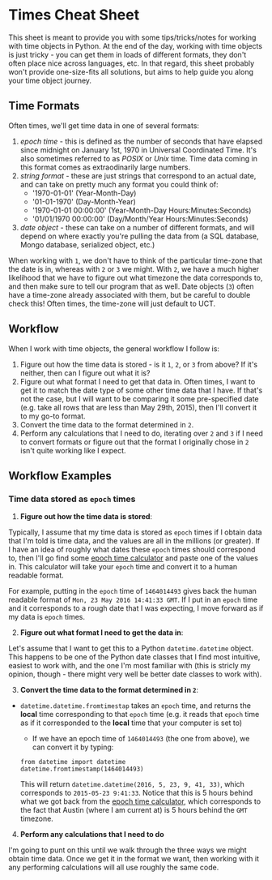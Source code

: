 # Times Cheat Sheet 

This sheet is meant to provide you with some tips/tricks/notes for working with time objects in Python. At the end of the day, working with time objects is just tricky - you can get them in loads of different formats, they don't often place nice across languages, etc. In that regard, this sheet probably won't provide one-size-fits all solutions, but aims to help guide you along your time object journey. 

## Time Formats 

Often times, we'll get time data in one of several formats: 

1. *epoch time* - this is defined as the number of seconds that have elapsed since midnight on January 1st, 1970 in Universal Coordinated Time. It's also sometimes referred to as *POSIX* or *Unix* time. Time data coming in this format comes as extraodinarily large numbers. 
2. *string format* - these are just strings that correspond to an actual date, and can take on pretty much any format you could think of: 
    - '1970-01-01' (Year-Month-Day)
    - '01-01-1970' (Day-Month-Year)
    - '1970-01-01 00:00:00' (Year-Month-Day Hours:Minutes:Seconds)
    - '01/01/1970 00:00:00' (Day/Month/Year Hours:Minutes:Seconds)  
3. *date object* - these can take on a number of different formats, and will depend on where exactly you're pulling the data from (a SQL database, Mongo database, serialized object, etc.) 

When working with `1`, we don't have to think of the particular time-zone that the date is in, whereas with `2` or `3` we might. With `2`, we have a much higher likelihood that we have to figure out what timezone the data corresponds to, and then make sure to tell our program that as well. Date objects (`3`) often have a time-zone already associated with them, but be careful to double check this! Often times, the time-zone will just default to UCT. 

## Workflow 

When I work with time objects, the general workflow I follow is: 

1. Figure out how the time data is stored - is it `1`, `2`, or `3` from above? If it's neither, then can I figure out what it is?  
2. Figure out what format I need to get that data in. Often times, I want to get it to match the date type of some other time data that I have. If that's not the case, but I will want to be comparing it some pre-specified date (e.g. take all rows that are less than May 29th, 2015), then I'll convert it to my go-to format.   
3. Convert the time data to the format determined in `2`.  
4. Perform any calculations that I need to do, iterating over `2` and `3` if I need to convert formats or figure out that the format I originally chose in `2` isn't quite working like I expect. 

## Workflow Examples 

### Time data stored as `epoch` times

1. **Figure out how the time data is stored**: 
 
 Typically, I assume that my time data is stored as `epoch` times if I obtain data that I'm told is time data, and the values are all in the millions (or greater). If I have an idea of roughly what dates these `epoch` times should correspond to, then I'll go find some [epoch time calculator](http://www.epochconverter.com/) and paste one of the values in. This calculator will take your `epoch` time and convert it to a human readable format. 

 For example, putting in the `epoch` time of `1464014493` gives back the human readable format of `Mon, 23 May 2016 14:41:33 GMT`. If I put in an `epoch` time and it corresponds to a rough date that I was expecting, I move forward as if my data is `epoch` times. 

2. **Figure out what format I need to get the data in**: 
 
 Let's assume that I want to get this to a Python `datetime.datetime` object. This happens to be one of the Python date classes that I find most intuitive, easiest to work with, and the one I'm most familiar with (this is stricly my opinion, though - there might very well be better date classes to work with). 

3. **Convert the time data to the format determined in `2`**: 

 * `datetime.datetime.fromtimestap` takes an `epoch` time, and returns the **local** time corresponding to that `epoch` time (e.g. it reads that `epoch` time as if it corresponded to the **local** time that your computer is set to) 
    * If we have an epoch time of `1464014493` (the one from above), we can convert it by typing: 
    
     ```
     from datetime import datetime
     datetime.fromtimestamp(1464014493) 
     ```

     This will return `datetime.datetime(2016, 5, 23, 9, 41, 33)`, which corresponds to `2015-05-23 9:41:33`. Notice that this is 5 hours behind what we got back from the [epoch time calculator](http://www.epochconverter.com/), which corresponds to the fact that Austin (where I am current at) is 5 hours behind the `GMT` timezone. 

4. **Perform any calculations that I need to do**

I'm going to punt on this until we walk through the three ways we might obtain time data. Once we get it in the format we want, then working with it any performing calculations will all use roughly the same code. 
